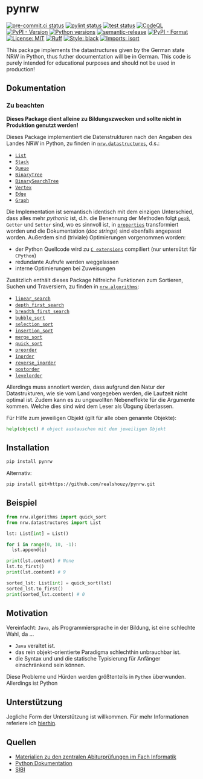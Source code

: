 # pynrw

[![pre-commit.ci status](https://results.pre-commit.ci/badge/github/realshouzy/pynrw/main.svg)](https://results.pre-commit.ci/latest/github/realshouzy/pynrw/main)
[![pylint status](https://github.com/realshouzy/pynrw/actions/workflows/pylint.yaml/badge.svg)](https://github.com/realshouzy/pynrw/actions/workflows/pylint.yaml)
[![test status](https://github.com/realshouzy/pynrw/actions/workflows/test.yaml/badge.svg)](https://github.com/realshouzy/pynrw/actions/workflows/test.yaml)
[![CodeQL](https://github.com/realshouzy/pynrw/actions/workflows/codeql.yaml/badge.svg)](https://github.com/realshouzy/pynrw/actions/workflows/codeql.yaml)
[![PyPI - Version](https://img.shields.io/pypi/v/pynrw)](https://github.com/realshouzy/pynrw/releases/latest)
[![Python versions](https://img.shields.io/pypi/pyversions/pynrw.svg)](https://pypi.org/project/pynrw/)
[![semantic-release](https://img.shields.io/badge/%F0%9F%93%A6%F0%9F%9A%80-semantic--release-e10079.svg)](https://github.com/realshouzy/YTDownloader/releases)
[![PyPI - Format](https://img.shields.io/pypi/format/pynrw)](https://pypi.org/project/pynrw/)
[![License: MIT](https://img.shields.io/badge/License-MIT-yellow.svg)](https://github.com/realshouzy/pynrw/blob/main/LICENSE)
[![Ruff](https://img.shields.io/endpoint?url=https://raw.githubusercontent.com/astral-sh/ruff/main/assets/badge/v2.json)](https://github.com/astral-sh/ruff)
[![Style: black](https://img.shields.io/badge/code%20style-black-000000.svg)](https://github.com/psf/black)
[![Imports: isort](https://img.shields.io/badge/%20imports-isort-%231674b1?style=flat&labelColor=ef8336)](https://pycqa.github.io/isort/)

This package implements the datastructures given by the German state NRW in Python, thus futher documentation will be in German. This code is purely intended for educational purposes and should not be used in production!

## Dokumentation

### Zu beachten

**Dieses Package dient alleine zu Bildungszwecken und sollte nicht in Produktion genutzt werden!**

Dieses Package implementiert die Datenstrukturen nach den Angaben des Landes NRW in Python, zu finden in [`nrw.datastructures`](/nrw/datastructures/), d.s.:

- [`List`](/nrw/datastructures/_list.py)
- [`Stack`](/nrw/datastructures/_stack.py)
- [`Queue`](/nrw/datastructures/_queue.py)
- [`BinaryTree`](/nrw/datastructures/_binary_tree.py)
- [`BinarySearchTree`](/nrw/datastructures/_binary_search_tree.py)
- [`Vertex`](/nrw/datastructures/_vertex.py)
- [`Edge`](/nrw/datastructures/_edge.py)
- [`Graph`](/nrw/datastructures/_graph.py)

Die Implementation ist semantisch identisch mit dem einzigen Unterschied, dass alles mehr *pythonic* ist, d.h. die Benennung der Methoden folgt [`pep8`](https://peps.python.org/pep-0008/), `Getter` und `Setter` sind, wo es sinnvoll ist, in [`properties`](https://docs.python.org/3/library/functions.html#property) transformiert worden und die Dokumentation (*doc strings*) sind ebenfalls angepasst worden.
Außerdem sind (triviale) Optimierungen vorgenommen worden:

- der Python Quellcode wird zu [`C extensions`](https://docs.python.org/3/extending/extending.html) compiliert (nur untersützt für `CPython`)
- redundante Aufrufe werden weggelassen
- interne Optimierungen bei Zuweisungen

Zusätzlich enthält dieses Package hilfreiche Funktionen zum Sortieren, Suchen und Traversiern, zu finden in [`nrw.algorithms`](/nrw/algorithms/):

- [`linear_search`](/nrw/algorithms/_searching.py)
- [`depth_first_search`](/nrw/algorithms/_searching.py)
- [`breadth_first_search`](/nrw/algorithms/_searching.py)
- [`bubble_sort`](/nrw/algorithms/_sorting.py)
- [`selection_sort`](/nrw/algorithms/_sorting.py)
- [`insertion_sort`](/nrw/algorithms/_sorting.py)
- [`merge_sort`](/nrw/algorithms/_sorting.py)
- [`quick_sort`](/nrw/algorithms/_sorting.py)
- [`preorder`](/nrw/algorithms/_traversal.py)
- [`inorder`](/nrw/algorithms/_traversal.py)
- [`reverse_inorder`](/nrw/algorithms/_traversal.py)
- [`postorder`](/nrw/algorithms/_traversal.py)
- [`levelorder`](/nrw/algorithms/_traversal.py)

Allerdings muss annotiert werden, dass aufgrund den Natur der Datastrukturen, wie sie vom Land vorgegeben werden, die Laufzeit nicht optimal ist. Zudem kann es zu ungewollten Nebeneffekte für die Argumente kommen. Welche dies sind wird dem Leser als Übgung überlassen.

Für Hilfe zum jeweiligen Objekt (gilt für alle oben genannte Objekte):

```python
help(object) # object austauschen mit dem jeweiligen Objekt
```

## Installation

```bash
pip install pynrw
```

Alternativ:

```bash
pip install git+https://github.com/realshouzy/pynrw.git
```

## Beispiel

```python
from nrw.algorithms import quick_sort
from nrw.datastructures import List

lst: List[int] = List()

for i in range(0, 10, -1):
  lst.append(i)

print(lst.content) # None
lst.to_first()
print(lst.content) # 9

sorted_lst: List[int] = quick_sort(lst)
sorted_lst.to_first()
print(sorted_lst.content) # 0
```

## Motivation

Vereinfacht: `Java`, als Programmiersprache in der Bildung, ist eine schlechte Wahl, da ...

- `Java` veraltet ist.
- das rein objekt-orientierte Paradigma schlechthin unbrauchbar ist.
- die Syntax und und die statische Typisierung für Anfänger einschränkend sein können.

Diese Probleme und Hürden werden größtenteils in `Python` überwunden. Allerdings ist Python

## Unterstützung

Jegliche Form der Unterstützung ist willkommen. Für mehr Informationen referiere ich [hierhin](/CONTRIBUTING.md).

## Quellen

- [Materialien zu den zentralen Abiturprüfungen im Fach Informatik](https://www.schulentwicklung.nrw.de/lehrplaene/upload/klp_SII/if/Dokumentation_ZA-IF_GK-LK_ab_2018_2021_12_22.pdf)
- [Python Dokumentation](https://docs.python.org/3/)
- [SIBI](https://sibiwiki.de/wiki/index.php?title=Kategorie:Informatik)
